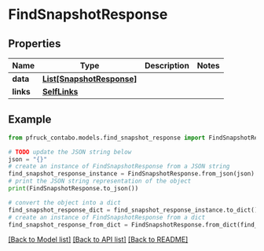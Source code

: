 # FindSnapshotResponse


## Properties

Name | Type | Description | Notes
------------ | ------------- | ------------- | -------------
**data** | [**List[SnapshotResponse]**](SnapshotResponse.md) |  | 
**links** | [**SelfLinks**](SelfLinks.md) |  | 

## Example

```python
from pfruck_contabo.models.find_snapshot_response import FindSnapshotResponse

# TODO update the JSON string below
json = "{}"
# create an instance of FindSnapshotResponse from a JSON string
find_snapshot_response_instance = FindSnapshotResponse.from_json(json)
# print the JSON string representation of the object
print(FindSnapshotResponse.to_json())

# convert the object into a dict
find_snapshot_response_dict = find_snapshot_response_instance.to_dict()
# create an instance of FindSnapshotResponse from a dict
find_snapshot_response_from_dict = FindSnapshotResponse.from_dict(find_snapshot_response_dict)
```
[[Back to Model list]](../README.md#documentation-for-models) [[Back to API list]](../README.md#documentation-for-api-endpoints) [[Back to README]](../README.md)


